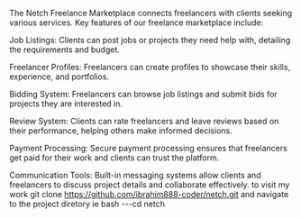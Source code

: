 The Netch Freelance Marketplace connects freelancers with clients seeking various services. Key features of our freelance marketplace include:

Job Listings: Clients can post jobs or projects they need help with, detailing the requirements and budget.

Freelancer Profiles: Freelancers can create profiles to showcase their skills, experience, and portfolios.

Bidding System: Freelancers can browse job listings and submit bids for projects they are interested in.

Review System: Clients can rate freelancers and leave reviews based on their performance, helping others make informed decisions.

Payment Processing: Secure payment processing ensures that freelancers get paid for their work and clients can trust the platform.

Communication Tools: Built-in messaging systems allow clients and freelancers to discuss project details and collaborate effectively.
 to visit my work 
git clone https://github.com/ibrahim888-coder/netch.git
and navigate to the project diretory ie bash ---cd netch
